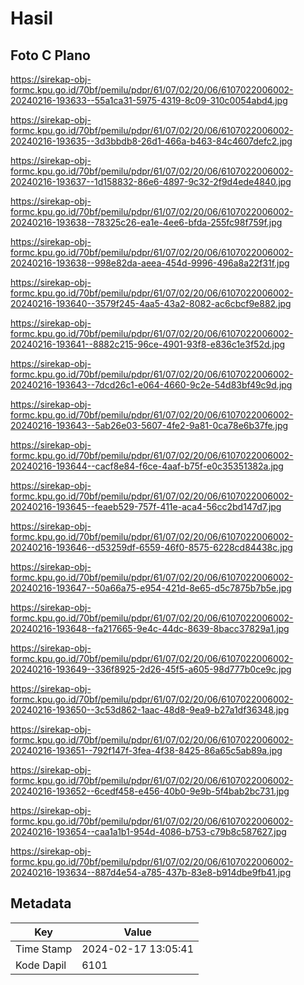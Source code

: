 # Hasil

## Foto C Plano

https://sirekap-obj-formc.kpu.go.id/70bf/pemilu/pdpr/61/07/02/20/06/6107022006002-20240216-193633--55a1ca31-5975-4319-8c09-310c0054abd4.jpg

https://sirekap-obj-formc.kpu.go.id/70bf/pemilu/pdpr/61/07/02/20/06/6107022006002-20240216-193635--3d3bbdb8-26d1-466a-b463-84c4607defc2.jpg

https://sirekap-obj-formc.kpu.go.id/70bf/pemilu/pdpr/61/07/02/20/06/6107022006002-20240216-193637--1d158832-86e6-4897-9c32-2f9d4ede4840.jpg

https://sirekap-obj-formc.kpu.go.id/70bf/pemilu/pdpr/61/07/02/20/06/6107022006002-20240216-193638--78325c26-ea1e-4ee6-bfda-255fc98f759f.jpg

https://sirekap-obj-formc.kpu.go.id/70bf/pemilu/pdpr/61/07/02/20/06/6107022006002-20240216-193638--998e82da-aeea-454d-9996-496a8a22f31f.jpg

https://sirekap-obj-formc.kpu.go.id/70bf/pemilu/pdpr/61/07/02/20/06/6107022006002-20240216-193640--3579f245-4aa5-43a2-8082-ac6cbcf9e882.jpg

https://sirekap-obj-formc.kpu.go.id/70bf/pemilu/pdpr/61/07/02/20/06/6107022006002-20240216-193641--8882c215-96ce-4901-93f8-e836c1e3f52d.jpg

https://sirekap-obj-formc.kpu.go.id/70bf/pemilu/pdpr/61/07/02/20/06/6107022006002-20240216-193643--7dcd26c1-e064-4660-9c2e-54d83bf49c9d.jpg

https://sirekap-obj-formc.kpu.go.id/70bf/pemilu/pdpr/61/07/02/20/06/6107022006002-20240216-193643--5ab26e03-5607-4fe2-9a81-0ca78e6b37fe.jpg

https://sirekap-obj-formc.kpu.go.id/70bf/pemilu/pdpr/61/07/02/20/06/6107022006002-20240216-193644--cacf8e84-f6ce-4aaf-b75f-e0c35351382a.jpg

https://sirekap-obj-formc.kpu.go.id/70bf/pemilu/pdpr/61/07/02/20/06/6107022006002-20240216-193645--feaeb529-757f-411e-aca4-56cc2bd147d7.jpg

https://sirekap-obj-formc.kpu.go.id/70bf/pemilu/pdpr/61/07/02/20/06/6107022006002-20240216-193646--d53259df-6559-46f0-8575-6228cd84438c.jpg

https://sirekap-obj-formc.kpu.go.id/70bf/pemilu/pdpr/61/07/02/20/06/6107022006002-20240216-193647--50a66a75-e954-421d-8e65-d5c7875b7b5e.jpg

https://sirekap-obj-formc.kpu.go.id/70bf/pemilu/pdpr/61/07/02/20/06/6107022006002-20240216-193648--fa217665-9e4c-44dc-8639-8bacc37829a1.jpg

https://sirekap-obj-formc.kpu.go.id/70bf/pemilu/pdpr/61/07/02/20/06/6107022006002-20240216-193649--336f8925-2d26-45f5-a605-98d777b0ce9c.jpg

https://sirekap-obj-formc.kpu.go.id/70bf/pemilu/pdpr/61/07/02/20/06/6107022006002-20240216-193650--3c53d862-1aac-48d8-9ea9-b27a1df36348.jpg

https://sirekap-obj-formc.kpu.go.id/70bf/pemilu/pdpr/61/07/02/20/06/6107022006002-20240216-193651--792f147f-3fea-4f38-8425-86a65c5ab89a.jpg

https://sirekap-obj-formc.kpu.go.id/70bf/pemilu/pdpr/61/07/02/20/06/6107022006002-20240216-193652--6cedf458-e456-40b0-9e9b-5f4bab2bc731.jpg

https://sirekap-obj-formc.kpu.go.id/70bf/pemilu/pdpr/61/07/02/20/06/6107022006002-20240216-193654--caa1a1b1-954d-4086-b753-c79b8c587627.jpg

https://sirekap-obj-formc.kpu.go.id/70bf/pemilu/pdpr/61/07/02/20/06/6107022006002-20240216-193634--887d4e54-a785-437b-83e8-b914dbe9fb41.jpg


## Metadata

| Key        | Value               |
| ---------- | ------------------- |
| Time Stamp | 2024-02-17 13:05:41 |
| Kode Dapil | 6101                |



